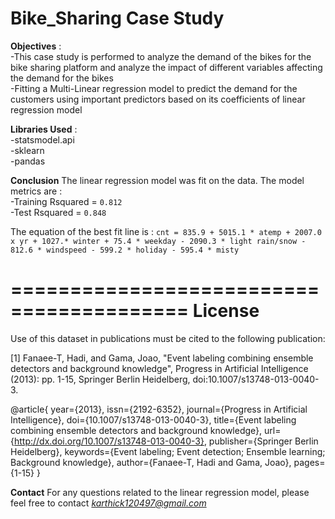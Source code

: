 # Bike_Sharing Case Study
**Objectives** : <br>
-This case study is performed to analyze the demand of the bikes for the bike sharing platform and analyze the impact of different variables affecting the demand for the bikes<br>
-Fitting a Multi-Linear regression model to predict the demand for the customers using important predictors based on its coefficients of linear regression model<br>

**Libraries Used** :<br>
-statsmodel.api<br>
-sklearn<br>
-pandas<br>

**Conclusion**
The linear regression model was fit on the data. The model metrics are :<br>
-Training Rsquared = `0.812`<br>
-Test Rsquared = `0.848`<br>

The equation of the best fit line is :
`cnt = 835.9 + 5015.1 * atemp + 2007.0 x yr + 1027.* winter + 75.4 * weekday - 2090.3 * light rain/snow - 812.6 * windspeed - 599.2 * holiday - 595.4 * misty`

=========================================
License
=========================================
Use of this dataset in publications must be cited to the following publication:

[1] Fanaee-T, Hadi, and Gama, Joao, "Event labeling combining ensemble detectors and background knowledge", Progress in Artificial Intelligence (2013): pp. 1-15, Springer Berlin Heidelberg, doi:10.1007/s13748-013-0040-3.

@article{
	year={2013},
	issn={2192-6352},
	journal={Progress in Artificial Intelligence},
	doi={10.1007/s13748-013-0040-3},
	title={Event labeling combining ensemble detectors and background knowledge},
	url={http://dx.doi.org/10.1007/s13748-013-0040-3},
	publisher={Springer Berlin Heidelberg},
	keywords={Event labeling; Event detection; Ensemble learning; Background knowledge},
	author={Fanaee-T, Hadi and Gama, Joao},
	pages={1-15}
}

**Contact**
For any questions related to the linear regression model, please feel free to contact *karthick120497@gmail.com*
